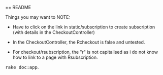 == README

Things you may want to NOTE:

* Have to click on the link in static/subscription to create subscription (with details in the CheckoutController)

* In the CheckoutController, the Rcheckout is false and untested.

* For checkout/rsubscription, the "r" is not capitalised as i do not know how to link to a page with Rsubscription.

<tt>rake doc:app</tt>.
